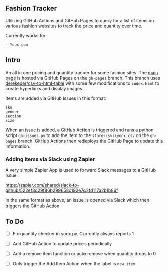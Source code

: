 ## Fashion Tracker 

Utilizing GitHub Actions and GitHub Pages to query for a list of items on various fashion websites to track the price and quantity over time. 

Currently works for:

    - Yoox.com

## Intro

An all in one pricing and quantity tracker for some fashion sites. The [main page](https://blog.wwong.me/Fashion-Tracker/) is hosted via GitHub Pages on the `gh-pages` branch. This branch uses [derekeder/csv-to-html-table](https://github.com/derekeder/csv-to-html-table) with some few modifications to `index.html` to create hyperlinks and display images.

Items are added via GitHub Issues in this format:

```
sku
gender
section
size
```

When an issue is added, a [GitHub Action](https://github.com/wilsonwong1990/Fashion-Tracker/blob/main/.github/workflows/issues-to-items.yml) is triggered and runs a python script `gh-issues.py` to add the item to the `store-csvs\yoox.csv` on the `gh-pages` branch. GitHub Actions then redeploys the GitHub Page to update this information.

### Adding items via Slack using Zapier

A very simple Zapier App is used to forward Slack messages to a GitHub Issue:

https://zapier.com/shared/slack-to-github/522ef3d29f86b299658c192e7c2fd117a2b1b86f

In the same format as above, an issue is opened via Slack which then triggers the GitHub Action.



## To Do

* [ ] Fix quantity checker in yoox.py. Currently always reports 1
* [ ] Add GitHub Action to update prices periodically
* [ ] Add a remove item function or auto remove when quantity drops to 0
* [ ] Only trigger the Add Item Action when the label is `new item`

